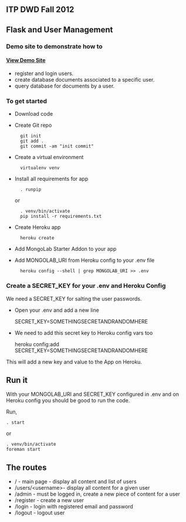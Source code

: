 ## ITP DWD Fall 2012

## Flask and User Management


### Demo site to demonstrate how to 

#### [View Demo Site](http://warm-sea-6393.herokuapp.com/)

* register and login users. 
* create database documents associated to a specific user.
* query database for documents by a user.


### To get started

* Download code
* Create Git repo

		git init
		git add .
		git commit -am "init commit"

* Create a virtual environment 

		virtualenv venv

* Install all requirements for app

		. runpip

	or 

		. venv/bin/activate
		pip install -r requirements.txt

* Create Heroku app

		heroku create

* Add MongoLab Starter Addon to your app
* Add MONGOLAB_URI from Heroku config to your .env file

		heroku config --shell | grep MONGOLAB_URI >> .env

### Create a SECRET_KEY for your .env and Heroku Config

We need a SECRET_KEY for salting the user passwords.

* Open your .env and add a new line 

	SECRET_KEY=SOMETHINGSECRETANDRANDOMHERE

* We need to add this secret key to Heroku config vars too

	heroku config:add SECRET_KEY=SOMETHINGSECRETANDRANDOMHERE

This will add a new key and value to the App on Heroku.


## Run it

With your MONGOLAB_URI and SECRET_KEY configured in .env and on Heroku config you should be good to run the code.

Run,

	. start

or 

	. venv/bin/activate
	foreman start


## The routes

* / - main page - display all content and list of users
* /users/&lt;username&gt;- display all content for a given user
* /admin  - must be logged in, create a new piece of content for a user
* /register - create a new user
* /login - login with registered email and password
* /logout - logout user



